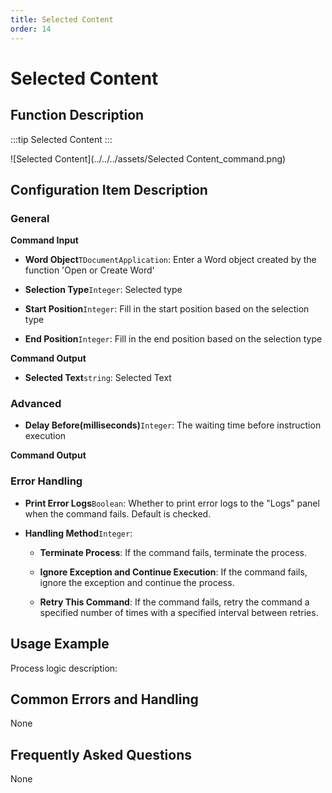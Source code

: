 ```yaml
---
title: Selected Content
order: 14
---
```


# Selected Content

## Function Description

:::tip 
Selected Content
:::

![Selected Content](../../../assets/Selected Content_command.png)

## Configuration Item Description

### General

**Command Input**

- **Word Object**`TDocumentApplication`: Enter a Word object created by the function 'Open or Create Word'

- **Selection Type**`Integer`: Selected type

- **Start Position**`Integer`: Fill in the start position based on the selection type

- **End Position**`Integer`: Fill in the end position based on the selection type


**Command Output**

- **Selected Text**`string`: Selected Text

### Advanced

- **Delay Before(milliseconds)**`Integer`: The waiting time before instruction execution


**Command Output**

### Error Handling

- **Print Error Logs**`Boolean`: Whether to print error logs to the "Logs" panel when the command fails. Default is checked. 

- **Handling Method**`Integer`:

    - **Terminate Process**: If the command fails, terminate the process.

    - **Ignore Exception and Continue Execution**: If the command fails, ignore the exception and continue the process.

    - **Retry This Command**: If the command fails, retry the command a specified number of times with a specified interval between retries.

## Usage Example

Process logic description:

## Common Errors and Handling

None

## Frequently Asked Questions

None

